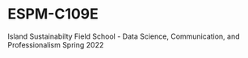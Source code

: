 # ESPM-C109E

Island Sustainabilty Field School - Data Science, Communication, and Professionalism
Spring 2022

